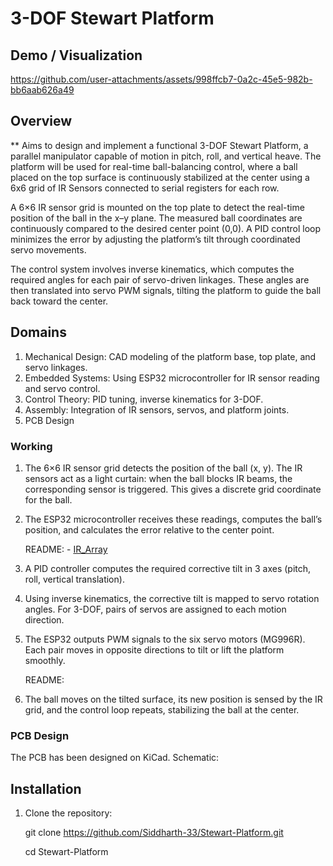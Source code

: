 # 3-DOF Stewart Platform

##  Demo / Visualization

https://github.com/user-attachments/assets/998ffcb7-0a2c-45e5-982b-bb6aab626a49

##  Overview
** Aims to design and implement a functional 3-DOF Stewart Platform, a parallel manipulator capable of motion in pitch, roll, and vertical heave. The platform will be used for real-time ball-balancing control, where a ball placed on the top surface is continuously stabilized at the center using a 6x6 grid of IR Sensors connected to serial registers for each row.

A 6×6 IR sensor grid is mounted on the top plate to detect the real-time position of the ball in the x–y plane. The measured ball coordinates are continuously compared to the desired center point (0,0). A PID control loop minimizes the error by adjusting the platform’s tilt through coordinated servo movements.

The control system involves inverse kinematics, which computes the required angles for each pair of servo-driven linkages. These angles are then translated into servo PWM signals, tilting the platform to guide the ball back toward the center.

## Domains
1. Mechanical Design: CAD modeling of the platform base, top plate, and servo linkages.
2. Embedded Systems: Using ESP32 microcontroller for IR sensor reading and servo control.
3. Control Theory: PID tuning, inverse kinematics for 3-DOF.
4. Assembly: Integration of IR sensors, servos, and platform joints.
5. PCB Design


### Working 
1. The 6×6 IR sensor grid detects the position of the ball (x, y). The IR sensors act as a light curtain: when the ball blocks IR beams, the corresponding sensor is triggered. This gives a discrete grid coordinate for the ball.

2. The ESP32 microcontroller receives these readings, computes the ball’s position, and calculates the error relative to the center point.

   README: - [IR_Array](IR_Array/README.md)
   
4. A PID controller computes the required corrective tilt in 3 axes (pitch, roll, vertical translation).
5. Using inverse kinematics, the corrective tilt is mapped to servo rotation angles. For 3-DOF, pairs of servos are assigned to each motion direction.
   
7. The ESP32 outputs PWM signals to the six servo motors (MG996R). Each pair moves in opposite directions to tilt or lift the platform smoothly.
   
   README: 
   
9. The ball moves on the tilted surface, its new position is sensed by the IR grid, and the control loop repeats, stabilizing the ball at the center.


### PCB Design
The PCB has been designed on KiCad. Schematic:



## Installation
1. Clone the repository:
   
   git clone https://github.com/Siddharth-33/Stewart-Platform.git
   
   cd Stewart-Platform
